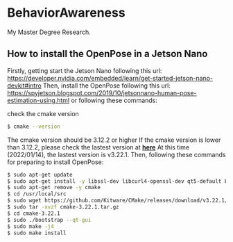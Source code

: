 # BehaviorAwareness
My Master Degree Research.

## How to install the OpenPose in a Jetson Nano
Firstly, getting start the Jetson Nano following this url: https://developer.nvidia.com/embedded/learn/get-started-jetson-nano-devkit#intro
Then, install the OpenPose following this url: https://spyjetson.blogspot.com/2019/10/jetsonnano-human-pose-estimation-using.html
or following these commands:

check the cmake version
```bash
$ cmake --version
```
The cmake version should be 3.12.2 or higher
If the cmake version is lower than 3.12.2, please check the lastest version at **[here](https://github.com/Kitware/CMake/releases)**
At this time (2022/01/14), the lastest version is v3.22.1.
Then, following these commands for preparing to install OpenPose:

```bash
$ sudo apt-get update
$ sudo apt-get install -y libssl-dev libcurl4-openssl-dev qt5-default build-essential libboost-all-dev libboost-dev libhdf5-dev libatlas-base-dev python3-dev python3-pip
$ sudo apt-get remove -y cmake
$ cd /usr/local/src
$ sudo wget https://github.com/Kitware/CMake/releases/download/v3.22.1/cmake-3.22.1.tar.gz
$ sudo tar -xvzf cmake-3.22.1.tar.gz
$ cd cmake-3.22.1
$ sudo ./bootstrap --qt-gui
$ sudo make -j4
$ sudo make install
```
